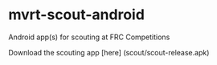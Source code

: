 # mvrt-scout-android
Android app(s) for scouting at FRC Competitions

Download the scouting app [here] (scout/scout-release.apk)

